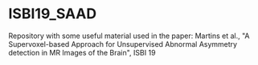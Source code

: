 # ISBI19_SAAD
Repository with some useful material used in the paper: Martins et al., "A Supervoxel-based Approach for Unsupervised Abnormal Asymmetry detection in MR Images of the Brain", ISBI 19
